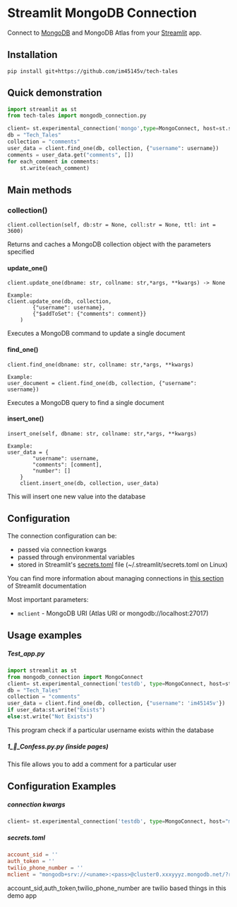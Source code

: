 # Streamlit MongoDB Connection

Connect to [MongoDB](https://mongodb.com/) and MongoDB Atlas from your [Streamlit](https://streamlit.io/) app.



## Installation

`pip install git+https://github.com/im45145v/tech-tales`



## Quick demonstration

```python
import streamlit as st
from tech-tales import mongodb_connection.py

client= st.experimental_connection('mongo',type=MongoConnect, host=st.secrets['mclient'])
db = "Tech_Tales"
collection = "comments"
user_data = client.find_one(db, collection, {"username": username})
comments = user_data.get("comments", [])
for each_comment in comments:
    st.write(each_comment)
```



## Main methods

### collection()

```
client.collection(self, db:str = None, coll:str = None, ttl: int = 3600)

```
Returns and caches a MongoDB collection object with the parameters specified

#### update_one()

```
client.update_one(dbname: str, collname: str,*args, **kwargs) -> None

Example:
client.update_one(db, collection,
        {"username": username},
        {"$addToSet": {"comments": comment}}
    )
```

Executes a MongoDB command to update a single document



#### find_one()

```
client.find_one(dbname: str, collname: str,*args, **kwargs)

Example:
user_document = client.find_one(db, collection, {"username": username})

```

Executes a MongoDB query to find a single document

#### insert_one()

```
insert_one(self, dbname: str, collname: str,*args, **kwargs)

Example: 
user_data = {
        "username": username,
        "comments": [comment],
        "number": []
    }
    client.insert_one(db, collection, user_data)
```
This will insert one new value into the database


## Configuration

The connection configuration can be:

- passed via connection kwargs
- passed through environmental variables
- stored in Streamlit's [secrets.toml](https://docs.streamlit.io/library/advanced-features/secrets-management) file (~/.streamlit/secrets.toml on Linux)

You can find more information about managing connections in [this section](https://docs.streamlit.io/library/advanced-features/connecting-to-data#global-secrets-managing-multiple-apps-and-multiple-data-stores) of Streamlit documentation 

Most important parameters:

- `mclient` - MongoDB URI (Atlas URI or mongodb://localhost:27017)

## Usage examples



##### Test_app.py

```python
import streamlit as st
from mongodb_connection import MongoConnect
client= st.experimental_connection('testdb', type=MongoConnect, host=st.secrets['mclient'])
db = "Tech_Tales"
collection = "comments"
user_data = client.find_one(db, collection, {"username": 'im45145v'})
if user_data:st.write("Exists")
else:st.write("Not Exists")
```
This program check if a particular username exists within the database



##### 1_💬_Confess.py.py (inside pages)
This file allows you to add a comment for a particular user



## Configuration Examples



##### connection kwargs

```python
client= st.experimental_connection('testdb', type=MongoConnect, host="mongodb+srv://<uname>:<pass>@cluster0.xxxyyyz.mongodb.net/?retryWrites=true&w=majority")

```

##### secrets.toml

```toml
account_sid = ''
auth_token = ''
twilio_phone_number = ''
mclient = "mongodb+srv://<uname>:<pass>@cluster0.xxxyyyz.mongodb.net/?retryWrites=true&w=majority"
```
account_sid,auth_token,twilio_phone_number are twilio based things in this demo app
